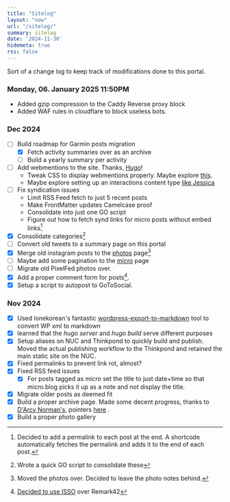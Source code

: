 ```yaml
---
title: "Sitelog"
layout: "now"
url: "/sitelog/"
summary: sitelog
date: '2024-11-30'
hidemeta: true
rss: false
---
```


Sort of a change log to keep track of modifications done to this portal.

### Monday, 06. January 2025 11:50PM 
- Added gzip compression to the Caddy Reverse proxy block
- Added WAF rules in cloudflare to block useless bots. 


### Dec 2024

- [ ] Build roadmap for Garmin posts migration
	- [x] Fetch activity summaries over as an archive
	- [ ] Build a yearly summary per activity 
- [ ] Add webmentions to the site. Thanks, [Hugo](https://hugo.md/post/add-webmentions-to-hugo-from-micro-blog/)!
	- Tweak CSS to display webmentions properly. Maybe explore [this](https://github.com/PlaidWeb/webmention.js).
	- Maybe explore setting up an interactions content type [like Jessica](https://www.jayeless.net/2021/02/integrating-webmentions-into-hugo.html)
- [ ] Fix syndication issues
	- Limit RSS Feed fetch to just 5 recent posts
	- Make FrontMatter updates Camelcase proof
	- Consolidate into just one GO script
	- Figure out how to fetch synd links for micro posts without embed links[^2]
- [x] Consolidate categories[^1]
- [ ] Convert old tweets to a summary page on this portal
- [x] Merge old instagram posts to the [photos](/photos) page[^3]
- [ ] Maybe add some pagination to the [micro](/micro) page
- [ ] Migrate old PixelFed photos over.
- [x] Add a proper comment form for posts[^4].
- [x] Setup a script to autopost to GoToSocial. 

[^1]: Wrote a quick GO script to consolidate these 
[^2]: Decided to add a permalink to each post at the end. A shortcode automatically fetches the permalink and adds it to the end of each post. 
[^3]: Moved the photos over. Decided to leave the photo notes behind. 
[^4]: [Decided to use ISSO](https://srikanthperinkulam.com/2024/12/09/last-mile-closures/) over Remark42

### Nov 2024

- [x] Used lonekorean's fantastic [wordpress-export-to-markdown](https://github.com/lonekorean/wordpress-export-to-markdown) tool to convert WP xml to markdown
- [x] learned that the *hugo server* and *hugo build* serve different purposes
- [x] Setup aliases on NUC and Thinkpond to quickly build and publish. Moved the actual publishing workflow to the Thinkpond and retained the main static site on the NUC.
- [x] Fixed permalinks to prevent link rot, almost?
- [x] Fixed RSS feed issues
	- [x] For posts tagged as *micro* set the title to just date+time so that micro.blog picks it up as a note and not display the title. 
- [x] Migrate older posts as deemed fit
- [x] Build a proper archive page. Made some decent progress, thanks to [D'Arcy Norman's](https://darcynorman.net/archives/), pointers [here](https://discourse.gohugo.io/t/listing-all-posts/30575/4) . 
- [x] Build a proper photo gallery
